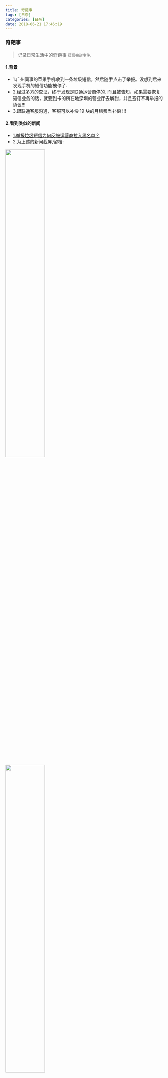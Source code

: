 ```yaml
---
title: 奇葩事
tags: [日杂]
categories: [日杂]
date: 2018-06-21 17:46:19
---
```




### 奇葩事
>记录日常生活中的奇葩事 `短信被封事件`.

<!-- more -->

#### 1.背景
* 1.广州同事的苹果手机收到一条垃圾短信，然后随手点击了举报。没想到后来发现手机的短信功能被停了.
* 2.经过多方的查证，终于发现是联通运营商停的. 而且被告知，如果需要恢复短信业务的话，就要到卡的所在地深圳的营业厅去解封，并且签订不再举报的协议!!!
* 3.跟联通客服沟通，客服可以补偿 19 块的月租费当补偿 !!!

#### 2.看到类似的新闻
* [1.举报垃圾短信为何反被运营商拉入黑名单？](http://tech.qq.com/a/20180621/006287.htm)
* 2.为上述的新闻截屏,留档:

<img src="/assets/imgs/strange_things/ScreenShot_2018-06-21_13.12.33.png" width="50%" height="50%">
<img src="/assets/imgs/strange_things/ScreenShot_2018-06-21_13.12.40.png" width="50%" height="50%">
<img src="/assets/imgs/strange_things/ScreenShot_2018-06-21_13.12.47.png" width="50%" height="50%">

#### [3.苹果的 iMessage 的快捷回复 惹的祸](http://daily.zhihu.com/story/8809571)
* 1.苹果手机收到短信后，长按，然后标注（爱心、赞、鄙视、哈哈、感叹号、问号） ，对方会收到你的标注的信息 !!!
<img src="/assets/imgs/strange_things/ScreenShot_2018-06-22_11.43.01.png" width="50%" height="50%">
